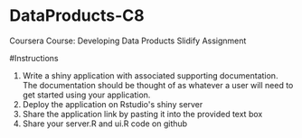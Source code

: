 # DataProducts-C8
Coursera Course: Developing Data Products Slidify Assignment

#Instructions
   1.  Write a shiny application with associated supporting documentation. The documentation should be thought of as whatever a user will need to get started using your application.
   2.  Deploy the application on Rstudio's shiny server
   3.  Share the application link by pasting it into the provided text box
   4.  Share your server.R and ui.R code on github
